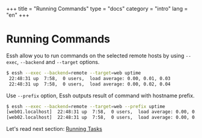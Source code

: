 +++
title = "Running Commands"
type = "docs"
category = "intro"
lang = "en"
+++

# Running Commands

Essh allow you to run commands on the selected remote hosts by using `--exec`, `--backend` and `--target` options.

~~~sh
$ essh --exec --backend=remote --target=web uptime
 22:48:31 up  7:58,  0 users,  load average: 0.00, 0.01, 0.03
 22:48:31 up  7:58,  0 users,  load average: 0.00, 0.02, 0.04
~~~

Use `--prefix` option, Essh outputs result of command with hostname prefix.

~~~sh
$ essh --exec --backend=remote --target=web --prefix uptime
[web01.localhost]  22:48:31 up  7:58,  0 users,  load average: 0.00, 0.01, 0.03
[web02.localhost]  22:48:31 up  7:58,  0 users,  load average: 0.00, 0.02, 0.04
~~~

Let's read next section: [Running Tasks](running-tasks.html)
